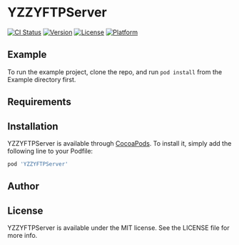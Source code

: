 # YZZYFTPServer

[![CI Status](https://img.shields.io/travis/stqyzzy/YZZYFTPServer.svg?style=flat)](https://travis-ci.org/stqyzzy/YZZYFTPServer)
[![Version](https://img.shields.io/cocoapods/v/YZZYFTPServer.svg?style=flat)](https://cocoapods.org/pods/YZZYFTPServer)
[![License](https://img.shields.io/cocoapods/l/YZZYFTPServer.svg?style=flat)](https://cocoapods.org/pods/YZZYFTPServer)
[![Platform](https://img.shields.io/cocoapods/p/YZZYFTPServer.svg?style=flat)](https://cocoapods.org/pods/YZZYFTPServer)

## Example

To run the example project, clone the repo, and run `pod install` from the Example directory first.

## Requirements

## Installation

YZZYFTPServer is available through [CocoaPods](https://cocoapods.org). To install
it, simply add the following line to your Podfile:

```ruby
pod 'YZZYFTPServer'
```

## Author


## License

YZZYFTPServer is available under the MIT license. See the LICENSE file for more info.
